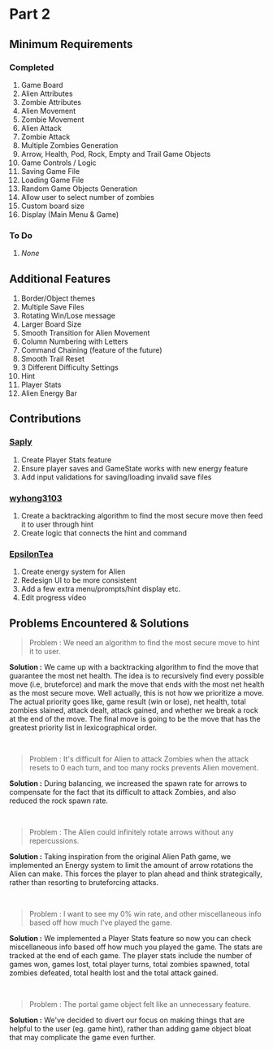 # Part 2

## Minimum Requirements

### Completed

1. Game Board
2. Alien Attributes
3. Zombie Attributes
4. Alien Movement
5. Zombie Movement
6. Alien Attack
7. Zombie Attack
8. Multiple Zombies Generation
9. Arrow, Health, Pod, Rock, Empty and Trail Game Objects
10. Game Controls / Logic
11. Saving Game File
12. Loading Game File
13. Random Game Objects Generation
14. Allow user to select number of zombies
15. Custom board size
16. Display (Main Menu & Game)


### To Do

1. *None*

## Additional Features

1. Border/Object themes
2. Multiple Save Files
3. Rotating Win/Lose message
4. Larger Board Size
5. Smooth Transition for Alien Movement
6. Column Numbering with Letters
7. Command Chaining (feature of the future)
8. Smooth Trail Reset
9. 3 Different Difficulty Settings
10. Hint
11. Player Stats
12. Alien Energy Bar

## Contributions

### [Saply](https://github.com/Saply)

1. Create Player Stats feature
2. Ensure player saves and GameState works with new energy feature 
3. Add input validations for saving/loading invalid save files 

### [wyhong3103](https://github.com/wyhong3103)

1. Create a backtracking algorithm to find the most secure move then feed it to user through hint
2. Create logic that connects the hint and command

### [EpsilonTea](https://github.com/EpsilonTea)

1. Create energy system for Alien
2. Redesign UI to be more consistent
3. Add a few extra menu/prompts/hint display etc.
4. Edit progress video

## Problems Encountered & Solutions

> Problem : We need an algorithm to find the most secure move to hint it to user.

**Solution :** We came up with a backtracking algorithm to find the move that guarantee the most net health. The idea is to recursively find every possible move (i.e, bruteforce) and mark the move that ends with the most net health as the most secure move. Well actually, this is not how we prioritize a move. The actual priority goes like, game result (win or lose), net health, total zombies slained, attack dealt, attack gained, and whether we break a rock at the end of the move. The final move is going to be the move that has the greatest priority list in lexicographical order.

<br>

> Problem : It's difficult for Alien to attack Zombies when the attack resets to 0 each turn, and too many rocks prevents Alien movement.

**Solution :** During balancing, we increased the spawn rate for arrows to compensate for the fact that its difficult to attack Zombies, and also reduced the rock spawn rate. 

<br>

> Problem : The Alien could infinitely rotate arrows without any repercussions.

**Solution :** Taking inspiration from the original Alien Path game, we implemented an Energy system to limit the amount of arrow rotations the Alien can make. This forces the player to plan ahead and think strategically, rather than resorting to bruteforcing attacks.

<br>

> Problem : I want to see my 0% win rate, and other miscellaneous info based off how much I've played the game.

**Solution :** We implemented a Player Stats feature so now you can check miscellaneous info based off how much you played the game. The stats are tracked at the end of each game. The player stats include the number of games won, games lost, total player turns, total zombies spawned, total zombies defeated, total health lost and the total attack gained. 

<br>

> Problem : The portal game object felt like an unnecessary feature.

**Solution :** We've decided to divert our focus on making things that are helpful to the user (eg. game hint), rather than adding game object bloat that may complicate the game even further. 